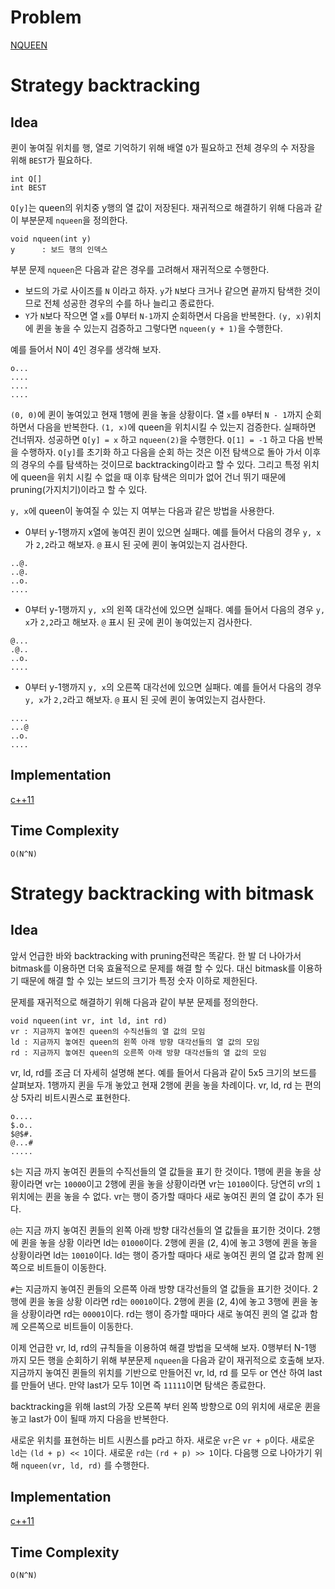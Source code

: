 ﻿# Problem

[NQUEEN](https://algospot.com/judge/problem/read/NQUEEN)

# Strategy backtracking

## Idea

퀸이 놓여질 위치를 행, 열로 기억하기 위해 배열 `Q`가 필요하고
전체 경우의 수 저장을 위해 `BEST`가 필요하다.

```
int Q[]
int BEST
```

`Q[y]`는 queen의 위치중 y행의 열 값이 저장된다.  재귀적으로 해결하기
위해 다음과 같이 부분문제 `nqueen`을 정의한다.

```
void nqueen(int y)
y      : 보드 행의 인덱스
```

부분 문제 `nqueen`은 다음과 같은 경우를 고려해서 재귀적으로 수행한다.

* 보드의 가로 사이즈를 `N` 이라고 하자. `y`가 `N`보다 크거나 같으면
  끝까지 탐색한 것이므로 전체 성공한 경우의 수를 하나 늘리고 종료한다.
* `Y`가 `N`보다 작으면 열 `x`를 0부터 `N-1`까지 순회하면서 다음을
  반복한다.  `(y, x)`위치에 퀸을 놓을 수 있는지 검증하고 그렇다면
  `nqueen(y + 1)`을 수행한다.

예를 들어서 N이 4인 경우를 생각해 보자.

```
o...
....
....
....
```

`(0, 0)`에 퀸이 놓여있고 현재 1행에 퀸을 놓을 상황이다.  열 `x`를
`0`부터 `N - 1`까지 순회하면서 다음을 반복한다.  `(1, x)`에 queen을
위치시킬 수 있는지 검증한다. 실패하면 건너뛰자.  성공하면 `Q[y] = x`
하고 `nqueen(2)`을 수행한다.  `Q[1] = -1` 하고 다음 반복을
수행하자. `Q[y]`를 초기화 하고 다음을 순회 하는 것은 이전 탐색으로
돌아 가서 이후의 경우의 수를 탐색하는 것이므로 backtracking이라고 할
수 있다. 그리고 특정 위치에 queen을 위치 시킬 수 없을 때 이후 탐색은
의미가 없어 건너 뛰기 때문에 pruning(가지치기)이라고 할 수 있다.

`y, x`에 queen이 놓여질 수 있는 지 여부는 다음과 같은 방법을 사용한다.

* 0부터 y-1행까지 x열에 놓여진 퀸이 있으면 실패다. 예를 들어서 다음의 경우
  `y, x`가 `2,2`라고 해보자. `@` 표시 된 곳에 퀸이 놓여있는지 검사한다.

```
..@.
..@.
..o.
....
```

* 0부터 y-1행까지 `y, x`의 왼쪽 대각선에 있으면 실패다. 예를 들어서
  다음의 경우 `y, x`가 `2,2`라고 해보자. `@` 표시 된 곳에 퀸이
  놓여있는지 검사한다.

```
@...
.@..
..o.
....
```

* 0부터 y-1행까지 `y, x`의 오른쪽 대각선에 있으면 실패다. 예를 들어서
  다음의 경우 `y, x`가 `2,2`라고 해보자. `@` 표시 된 곳에 퀸이
  놓여있는지 검사한다.

```
....
...@
..o.
....
```

## Implementation

[c++11](a.cpp)

## Time Complexity

```
O(N^N)
```

# Strategy backtracking with bitmask

## Idea

앞서 언급한 바와 backtracking with pruning전략은 똑같다.  한 발 더
나아가서 bitmask를 이용하면 더욱 효율적으로 문제를 해결 할 수
있다. 대신 bitmask를 이용하기 때문에 해결 할 수 있는 보드의 크기가
특정 숫자 이하로 제한된다.

문제를 재귀적으로 해결하기 위해 다음과 같이 부분 문제를 정의한다.

```
void nqueen(int vr, int ld, int rd)
vr : 지금까지 놓여진 queen의 수직선들의 열 값의 모임
ld : 지금까지 놓여진 queen의 왼쪽 아래 방향 대각선들의 열 값의 모임
rd : 지금까지 놓여진 queen의 오른쪽 아래 방향 대각선들의 열 값의 모임
```

vr, ld, rd를 조금 더 자세히 설명해 본다.  예를 들어서 다음과 같이 5x5
크기의 보드를 살펴보자. 1행까지 퀸을 두개 놓았고 현재 2행에 퀸을 놓을
차례이다. vr, ld, rd 는 편의상 5자리 비트시퀀스로 표현한다.

```
o....
$.o..
$@$#.
@...#
.....
```

`$`는 지금 까지 놓여진 퀸들의 수직선들의 열 값들을 표기 한
것이다. 1행에 퀸을 놓을 상황이라면 vr는 `10000`이고 2행에 퀸을 놓을
상황이라면 vr는 `10100`이다.  당연히 vr의 `1`위치에는 퀸을 놓을 수
없다. vr는 행이 증가할 때마다 새로 놓여진 퀸의 열 값이 추가
된다.

`@`는 지금 까지 놓여진 퀸들의 왼쪽 아래 방향 대각선들의 열 값들을
표기한 것이다. 2행에 퀸을 놓을 상황 이라면 ld는 `01000`이다.
2행에 퀸을 (2, 4)에 놓고 3행에 퀸을 놓을 상황이라면 ld는
`10010`이다. ld는 행이 증가할 때마다 새로 놓여진 퀸의 열 값과 함께
왼쪽으로 비트들이 이동한다.

`#`는 지금까지 놓여진 퀸들의 오른쪽 아래 방향 대각선들의 열 값들을
표기한 것이다. 2행에 퀸을 놓을 상황 이라면 rd는 `00010`이다.
2행에 퀸을 (2, 4)에 놓고 3행에 퀸을 놓을 상황이라면 rd는
`00001`이다. rd는 행이 증가할 때마다 새로 놓여진 퀸의 열 값과 함께
오른쪽으로 비트들이 이동한다.

이제 언급한 vr, ld, rd의 규칙들을 이용하여 해결 방법을 모색해 보자.
0행부터 N-1행 까지 모든 행을 순회하기 위해 부분문제 `nqueen`을 다음과
같이 재귀적으로 호출해 보자. 지금까지 놓여진 퀸들의 위치를 기반으로
만들어진 vr, ld, rd 를 모두 or 연산 하여 last를 만들어 낸다. 만약
last가 모두 1이면 즉 `11111`이면 탐색은 종료한다.

backtracking을 위해 last의 가장 오른쪽 부터 왼쪽 방향으로 0의 위치에
새로운 퀸을 놓고 last가 0이 될때 까지 다음을 반복한다.

새로운 위치를 표현하는 비트 시퀀스를 p라고 하자.  새로운 `vr`은 `vr + p`이다. 
새로운 `ld`는 `(ld + p) << 1`이다.  새로운 `rd`는 `(rd + p) >> 1`이다. 
다음행 으로 나아가기 위해 `nqueen(vr, ld, rd)` 를 수행한다.

## Implementation

[c++11](b.cpp)

## Time Complexity

```
O(N^N)
```
